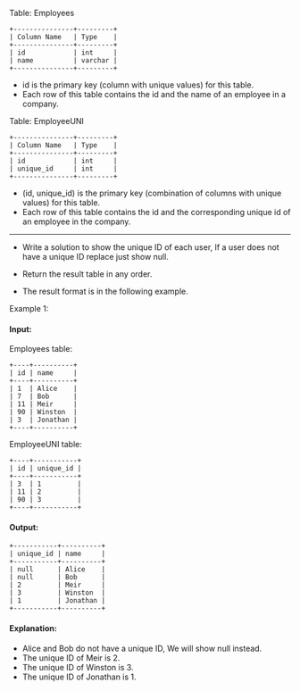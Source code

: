 Table: Employees
```
+---------------+---------+
| Column Name   | Type    |
+---------------+---------+
| id            | int     |
| name          | varchar |
+---------------+---------+
```

- id is the primary key (column with unique values) for this table.
- Each row of this table contains the id and the name of an employee in a company.
 

Table: EmployeeUNI
```
+---------------+---------+
| Column Name   | Type    |
+---------------+---------+
| id            | int     |
| unique_id     | int     |
+---------------+---------+
```
- (id, unique_id) is the primary key (combination of columns with unique values) for this table.
- Each row of this table contains the id and the corresponding unique id of an employee in the company.
 
<hr>

- Write a solution to show the unique ID of each user, If a user does not have a unique ID replace just show null.

- Return the result table in any order.

- The result format is in the following example.

 

Example 1:

#### Input: 
Employees table:
```
+----+----------+
| id | name     |
+----+----------+
| 1  | Alice    |
| 7  | Bob      |
| 11 | Meir     |
| 90 | Winston  |
| 3  | Jonathan |
+----+----------+
```
EmployeeUNI table:
```
+----+-----------+
| id | unique_id |
+----+-----------+
| 3  | 1         |
| 11 | 2         |
| 90 | 3         |
+----+-----------+
```
#### Output:
``` 
+-----------+----------+
| unique_id | name     |
+-----------+----------+
| null      | Alice    |
| null      | Bob      |
| 2         | Meir     |
| 3         | Winston  |
| 1         | Jonathan |
+-----------+----------+
```
#### Explanation: 
- Alice and Bob do not have a unique ID, We will show null instead.
- The unique ID of Meir is 2.
- The unique ID of Winston is 3.
- The unique ID of Jonathan is 1.